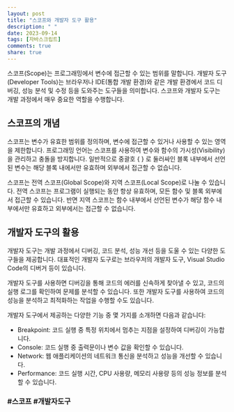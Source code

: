 ```yaml
---
layout: post
title: "스코프와 개발자 도구 활용"
description: " "
date: 2023-09-14
tags: [자바스크립트]
comments: true
share: true
---
```


스코프(Scope)는 프로그래밍에서 변수에 접근할 수 있는 범위를 말합니다. 개발자 도구(Developer Tools)는 브라우저나 IDE(통합 개발 환경)와 같은 개발 환경에서 코드 디버깅, 성능 분석 및 수정 등을 도와주는 도구들을 의미합니다. 스코프와 개발자 도구는 개발 과정에서 매우 중요한 역할을 수행합니다.

## 스코프의 개념

스코프는 변수가 유효한 범위를 정의하며, 변수에 접근할 수 있거나 사용할 수 있는 영역을 제한합니다. 프로그래밍 언어는 스코프를 사용하여 변수와 함수의 가시성(Visibility)을 관리하고 충돌을 방지합니다. 일반적으로 중괄호 { } 로 둘러싸인 블록 내부에서 선언된 변수는 해당 블록 내에서만 유효하며 외부에서 접근할 수 없습니다.

스코프는 전역 스코프(Global Scope)와 지역 스코프(Local Scope)로 나눌 수 있습니다. 전역 스코프는 프로그램이 실행되는 동안 항상 유효하며, 모든 함수 및 블록 외부에서 접근할 수 있습니다. 반면 지역 스코프는 함수 내부에서 선언된 변수가 해당 함수 내부에서만 유효하고 외부에서는 접근할 수 없습니다.

## 개발자 도구의 활용

개발자 도구는 개발 과정에서 디버깅, 코드 분석, 성능 개선 등을 도울 수 있는 다양한 도구들을 제공합니다. 대표적인 개발자 도구로는 브라우저의 개발자 도구, Visual Studio Code의 디버거 등이 있습니다.

개발자 도구를 사용하면 디버깅을 통해 코드의 에러를 신속하게 찾아낼 수 있고, 코드의 실행 로그를 확인하여 문제를 분석할 수 있습니다. 또한 개발자 도구를 사용하여 코드의 성능을 분석하고 최적화하는 작업을 수행할 수도 있습니다.

개발자 도구에서 제공하는 다양한 기능 중 몇 가지를 소개하면 다음과 같습니다:
- Breakpoint: 코드 실행 중 특정 위치에서 멈추는 지점을 설정하여 디버깅이 가능합니다.
- Console: 코드 실행 중 출력문이나 변수 값을 확인할 수 있습니다.
- Network: 웹 애플리케이션의 네트워크 통신을 분석하고 성능을 개선할 수 있습니다.
- Performance: 코드 실행 시간, CPU 사용량, 메모리 사용량 등의 성능 정보를 분석할 수 있습니다.

### #스코프 #개발자도구